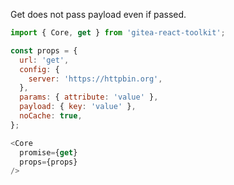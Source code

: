 Get does not pass payload even if passed.

```js
import { Core, get } from 'gitea-react-toolkit';

const props = {
  url: 'get',
  config: {
    server: 'https://httpbin.org',
  },
  params: { attribute: 'value' },
  payload: { key: 'value' },
  noCache: true,
};

<Core
  promise={get}
  props={props}
/>
```
